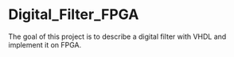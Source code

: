 # Digital_Filter_FPGA
The goal of this project is to describe a digital filter with VHDL and implement it on FPGA.
